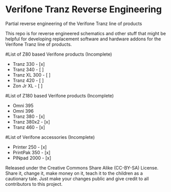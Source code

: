 # Verifone Tranz Reverse Engineering
Partial reverse engineering of the Verifone Tranz line of products

This repo is for reverse engineered schematics and other
stuff that might be helpful for developing replacement software
and hardware addons
for the Verifone Tranz line of products.

#List of Z80 based Verifone products (Incomplete)
* Tranz 330 - [x]
* Tranz 340 - [ ]
* Tranz XL 300 - [ ]
* Tranz 420 - [ ]
* Zon Jr XL - [ ]


#List of Z180 based Verifone products (Incomplete)
* Omni 395
* Omni 396
* Tranz 380 - [x]
* Tranz 380x2 - [x]
* Tranz 460 - [x]


#List of Verifone accessories (Incomplete)
* Printer 250 - [x]
* PrintPak 350 - [x]
* PINpad 2000 - [x]

Released under the Creative Commons Share Alike (CC-BY-SA) License. Share it, change it, make money on it, teach it to the children as a cautionary tale. Just make your changes public and give credit to all contributors to this project.
